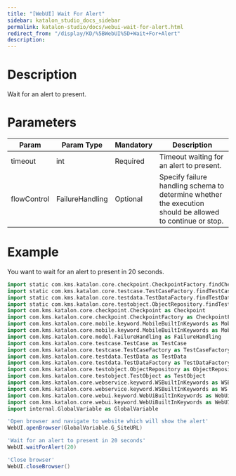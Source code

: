 ```yaml
---
title: "[WebUI] Wait For Alert" 
sidebar: katalon_studio_docs_sidebar
permalink: katalon-studio/docs/webui-wait-for-alert.html 
redirect_from: "/display/KD/%5BWebUI%5D+Wait+For+Alert" 
description: 
---
```

Description
===========

Wait for an alert to present.

Parameters
==========

<table><thead><tr><th>Param</th><th>Param Type</th><th>Mandatory</th><th>Description</th></tr></thead><tbody><tr><td>timeout</td><td>int</td><td>Required</td><td>Timeout waiting for an alert to present.</td></tr><tr><td><span>flowControl</span></td><td><span>FailureHandling</span></td><td>Optional</td><td><span>Spec</span>ify <a>failure handling</a> schema to determine whether the execution should be allowed to continue or stop.</td></tr></tbody></table>

Example
=======

You want to wait for an alert to present in 20 seconds.

```groovy
import static com.kms.katalon.core.checkpoint.CheckpointFactory.findCheckpoint
import static com.kms.katalon.core.testcase.TestCaseFactory.findTestCase
import static com.kms.katalon.core.testdata.TestDataFactory.findTestData
import static com.kms.katalon.core.testobject.ObjectRepository.findTestObject
import com.kms.katalon.core.checkpoint.Checkpoint as Checkpoint
import com.kms.katalon.core.checkpoint.CheckpointFactory as CheckpointFactory
import com.kms.katalon.core.mobile.keyword.MobileBuiltInKeywords as MobileBuiltInKeywords
import com.kms.katalon.core.mobile.keyword.MobileBuiltInKeywords as Mobile
import com.kms.katalon.core.model.FailureHandling as FailureHandling
import com.kms.katalon.core.testcase.TestCase as TestCase
import com.kms.katalon.core.testcase.TestCaseFactory as TestCaseFactory
import com.kms.katalon.core.testdata.TestData as TestData
import com.kms.katalon.core.testdata.TestDataFactory as TestDataFactory
import com.kms.katalon.core.testobject.ObjectRepository as ObjectRepository
import com.kms.katalon.core.testobject.TestObject as TestObject
import com.kms.katalon.core.webservice.keyword.WSBuiltInKeywords as WSBuiltInKeywords
import com.kms.katalon.core.webservice.keyword.WSBuiltInKeywords as WS
import com.kms.katalon.core.webui.keyword.WebUiBuiltInKeywords as WebUiBuiltInKeywords
import com.kms.katalon.core.webui.keyword.WebUiBuiltInKeywords as WebUI
import internal.GlobalVariable as GlobalVariable

'Open browser and navigate to website which will show the alert'
WebUI.openBrowser(GlobalVariable.G_SiteURL)

'Wait for an alert to present in 20 seconds'
WebUI.waitForAlert(20)

'Close browser'
WebUI.closeBrowser()
```